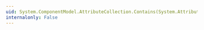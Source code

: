 ```yaml
---
uid: System.ComponentModel.AttributeCollection.Contains(System.Attribute[])
internalonly: False
---
```

